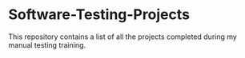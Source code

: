 # Software-Testing-Projects
This repository contains a list of all the projects completed during my manual testing training.
